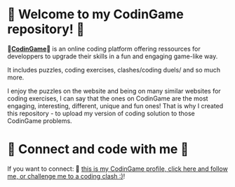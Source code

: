 # 🌸 Welcome to my CodinGame repository! 🌸

🌷[**CodinGame**](https://www.codingame.com/training)🌷 is an online coding platform offering ressources for developpers to upgrade their skills in a fun and engaging game-like way.

It includes puzzles, coding exercises, clashes/coding duels/ and so much more. 

I enjoy the puzzles on the website and being on many similar websites for coding exercises, I can say that the ones on CodinGame are the most engaging, interesting, different, unique and fun ones! That is why I created this repository - to upload my version of coding solution to those CodinGame problems.

# 🌺 Connect and code with me 🌺

If you want to connect: 🌼 [this is my CodinGame profile, click here and follow me, or challenge me to a coding clash :)](https://www.codingame.com/profile/1794d75ab833734bde503627e81b2afe8190295)!

